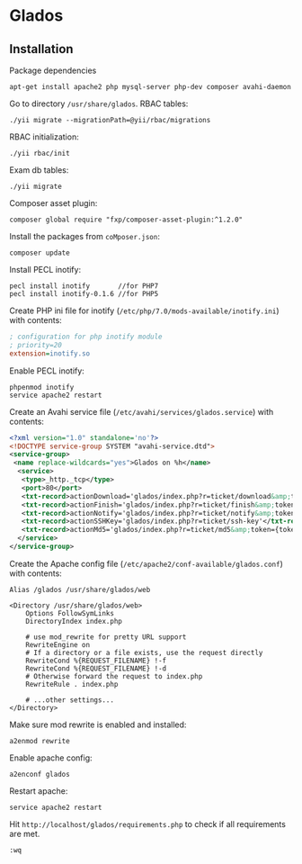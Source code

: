 # Glados

## Installation

Package dependencies

```shell
apt-get install apache2 php mysql-server php-dev composer avahi-daemon
```

Go to directory `/usr/share/glados`.
RBAC tables:
```shell
./yii migrate --migrationPath=@yii/rbac/migrations
```

RBAC initialization:
```shell
./yii rbac/init
```

Exam db tables:
```shell
./yii migrate
```

Composer asset plugin:
```shell
composer global require "fxp/composer-asset-plugin:^1.2.0"
```

Install the packages from `coMposer.json`:
```shell
composer update
```

Install PECL inotify:
```shell
pecl install inotify	   //for PHP7
pecl install inotify-0.1.6 //for PHP5
```

Create PHP ini file for inotify (`/etc/php/7.0/mods-available/inotify.ini`) with contents:
```ini
; configuration for php inotify module
; priority=20
extension=inotify.so
```

Enable PECL inotify:
```shell
phpenmod inotify
service apache2 restart
```

Create an Avahi service file (`/etc/avahi/services/glados.service`) with contents:
```xml
<?xml version="1.0" standalone='no'?>
<!DOCTYPE service-group SYSTEM "avahi-service.dtd">
<service-group>
 <name replace-wildcards="yes">Glados on %h</name>
  <service>
   <type>_http._tcp</type>
   <port>80</port>
   <txt-record>actionDownload='glados/index.php?r=ticket/download&amp;token={token}'</txt-record>
   <txt-record>actionFinish='glados/index.php?r=ticket/finish&amp;token={token}'</txt-record>
   <txt-record>actionNotify='glados/index.php?r=ticket/notify&amp;token={token}&amp;state={state}'</txt-record>
   <txt-record>actionSSHKey='glados/index.php?r=ticket/ssh-key'</txt-record>
   <txt-record>actionMd5='glados/index.php?r=ticket/md5&amp;token={token}'</txt-record>
  </service>
</service-group>
```

Create the Apache config file (`/etc/apache2/conf-available/glados.conf`) with contents:
```
Alias /glados /usr/share/glados/web

<Directory /usr/share/glados/web>
    Options FollowSymLinks
    DirectoryIndex index.php

    # use mod_rewrite for pretty URL support
    RewriteEngine on
    # If a directory or a file exists, use the request directly
    RewriteCond %{REQUEST_FILENAME} !-f
    RewriteCond %{REQUEST_FILENAME} !-d
    # Otherwise forward the request to index.php
    RewriteRule . index.php

    # ...other settings...
</Directory>
```

Make sure mod rewrite is enabled and installed:

```shell
a2enmod rewrite
```

Enable apache config:
```shell
a2enconf glados
```

Restart apache:
```shell
service apache2 restart
```

Hit `http://localhost/glados/requirements.php` to check if all requirements are met.

```shell
:wq
```
